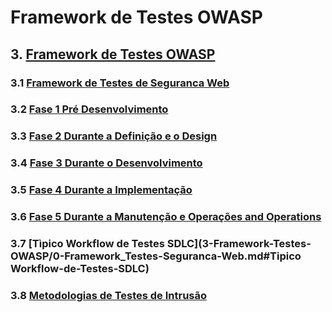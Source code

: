 # Framework de Testes OWASP

## 3. [Framework de Testes OWASP](3-Framework-Testes-OWASP/)

### 3.1 [Framework de Testes de Seguranca Web](3-Framework-Testes-OWASP/0-Framework-Testes-Seguranca-Web.md)

### 3.2 [Fase 1 Pré Desenvolvimento](0-Framework-Testes-Seguranca-Web.md#fase-1-pre-desenvolvimento)

### 3.3 [Fase 2 Durante a Definição e o Design](3-Framework-Testes-OWASP/0-Framework_Testes-Seguranca-Web.md#Fase-2-Durante-a-Definição-e-o-Design)

### 3.4 [Fase 3 Durante o Desenvolvimento](3-Framework-Testes-OWASP/0-Framework_Testes-Seguranca-Web.md#Fase-3-Durante-o-Desenvolvimento)

### 3.5 [Fase 4 Durante a Implementação](3-Framework-Testes-OWASP/0-Framework_Testes-Seguranca-Web.md#Fase-4-Durante-a-Implementação)

### 3.6 [Fase 5 Durante a Manutenção e Operações and Operations](3-Framework-Testes-OWASP/0-Framework_Testes-Seguranca-Web.md#Fase-5-Durante-a-Manutenção-e-Operacoes-and-Operations)

### 3.7 [Tìpico Workflow de Testes SDLC](3-Framework-Testes-OWASP/0-Framework_Testes-Seguranca-Web.md#Tipico Workflow-de-Testes-SDLC)

### 3.8 [Metodologias de Testes de Intrusão](3-Framework-Testes-OWASP/1-Penetration_Testing_Methodologies.md)
